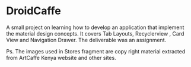# DroidCaffe
A small project on learning how to develop an application that implement the material design concepts. It covers Tab Layouts, Recyclerview , Card View and Navigation Drawer. The deliverable was an assignment.

Ps. The images used in Stores fragment are copy right material extracted from ArtCaffe Kenya website and other sites.
